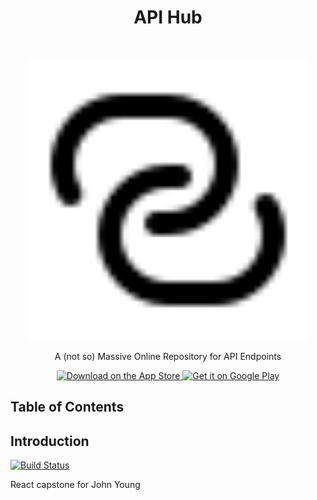 <h1 align="center"> API Hub </h1> <br>
<p align="center">
  <a href="https://warm-peak-72707.herokuapp.com/">
    <img src="./client/src/style/icons/icon-link.svg" width="450" height="450">
  </a>
</p>

<p align="center">
  A (not so) Massive Online Repository for API Endpoints
</p>

<p align="center">
  <a href="https://itunes.apple.com/us/app/gitpoint/id1251245162?mt=8">
    <img alt="Download on the App Store" title="App Store" src="http://i.imgur.com/0n2zqHD.png" width="140">
  </a>

  <a href="https://play.google.com/store/apps/details?id=com.gitpoint">
    <img alt="Get it on Google Play" title="Google Play" src="http://i.imgur.com/mtGRPuM.png" width="140">
  </a>
</p>

## Table of Contents

## Introduction
[![Build Status](https://travis-ci.org/johnatspreadstreet/react-capstone.svg?branch=master)](https://travis-ci.org/johnatspreadstreet/react-capstone)

React capstone for John Young